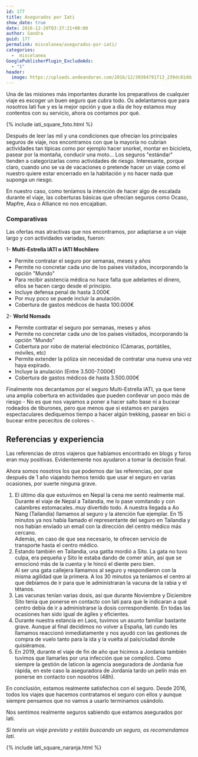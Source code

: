 ```yaml
---
id: 177
title: Asegurados por Iati
show_date: true
date: 2016-12-20T03:37:21+00:00
author: Sandra
guid: 177
permalink: miscelanea/asegurados-por-iati/
categories:
  -  miscelanea
GooglePublisherPlugin_ExcludeAds:
  - "1"
header:
  image: https://uploads.andeandaran.com/2016/12/30384791713_239dc81dda_h.jpg
---
```


  Una de las misiones más importantes durante los preparativos de cualquier viaje es escoger un buen seguro que cubra todo. Os adelantamos que para nosotros Iati fue y es la mejor opción y que a día de hoy estamos muy contentos con su servicio, ahora os contamos por qué.

{% include iati_square_foto.html %}


  Después de leer las mil y una condiciones que ofrecían los principales seguros de viaje, nos encontramos con que la mayoría no cubrían actividades tan típicas como por ejemplo hacer snorkel, montar en bicicleta, pasear por la montaña, conducir una moto... Los seguros "estándar" tienden a categorizarlas como actividades de riesgo. Interesante, porque claro, cuando uno se va de vacaciones o pretende hacer un viaje como el nuestro quiere estar encerrado en la habitación y no hacer nada que suponga un riesgo.



  En nuestro caso, como teníamos la intención de hacer algo de escalada durante el viaje, las coberturas básicas que ofrecían seguros como Ocaso, Mapfre, Axa o Alliance no nos encajaban.


### Comparativas



  Las ofertas mas atractivas que nos encontramos, por adaptarse a un viaje largo y con actividades variadas, fueron:



  1- <strong>Multi-Estrella IATI o IATI Mochilero</strong>


<ul>
  <li>
    Permite contratar el seguro por semanas, meses y años
  </li>
  <li>
    Permite no concretar cada uno de los países visitados, incorporando la opción "Mundo"
  </li>
  <li>
    Para recibir asistencia médica no hace falta que adelantes el dinero, ellos se hacen cargo desde el principio.
  </li>
  <li>
    Incluye defensa penal de hasta 3.000€
  </li>
  <li>
    Por muy poco se puede incluir la anulación.
  </li>
  <li>
    Cobertura de gastos médicos de hasta 100.000€
  </li>
</ul>


  2- <strong>World Nomads</strong>


<ul>
  <li>
    Permite contratar el seguro por semanas, meses y años
  </li>
  <li>
    Permite no concretar cada uno de los países visitados, incorporando la opción "Mundo"
  </li>
  <li>
    Cobertura por robo de material electrónico (Cámaras, portátiles, móviles, etc)
  </li>
  <li>
    Permite extender la póliza sin necesidad de contratar una nueva una vez haya expirado.
  </li>
  <li>
    Incluye la anulación (Entre 3.500-7.000€)
  </li>
  <li>
    Cobertura de gastos médicos de hasta 3.500.000€
  </li>
</ul>


  Finalmente nos decantamos por el seguro Multi-Estrella IATI, ya que tiene una amplia cobertura en actividades que pueden conllevar un poco más de riesgo - No es que nos vayamos a poner a hacer salto base ni a bucear rodeados de tiburones, pero que menos que si estamos en parajes espectaculares dediquemos tiempo a hacer algún trekking, pasear en bici o bucear entre pececitos de colores -.


## Referencias y experiencia

  Las referencias de otros viajeros que habíamos encontrado en blogs y foros eran muy positivas. Evidentemente nos ayudaron a tomar la decisión final.

  Ahora somos nosotros los que podemos dar las referencias, por que después de 1 año viajando hemos tenido que usar el seguro en varias ocasiones, por suerte ninguna grave.


<ol>
  <li>
    El último día que estuvimos en Nepal la cena me sentó realmente mal. Durante el viaje de Nepal a Tailandia, me lo pase vomitando y con calambres estomacales..muy divertido todo. A nuestra llegada a Ao Nang (Tailandia) llamamos al seguro y la atención fue ejemplar. En 15 minutos ya nos había llamado el representante del seguro en Tailandia y nos habían enviado un email con la dirección del centro médico más cercano.<br /> Además, en caso de que sea necesario, te ofrecen servicio de transporte hasta el centro médico.
  </li>
  <li>
    Estando también en Tailandia, una gatita mordió a Sito. La gata no tuvo culpa, era pequeña y  Sito le estaba dando de comer atún,  así que se emocionó más de la cuenta y le hincó el diente pero bien.<br /> Al ser una gata callejera llamamos al seguro y respondieron con la misma agilidad que la primera. A los 30 minutos ya teníamos el centro al que debíamos de ir para que le administraran la vacuna de la rabia y el tétanos.
  </li>
  <li>
    Las vacunas tenían varias dosis, así que durante Noviembre y Diciembre Sito tenía que ponerse en contacto con Iati para que le indicaran a qué centro debía de ir a administrarse la dosis correspondiente. En todas las ocasiones han sido igual de ágiles y eficientes.
  </li>
  <li>
    Durante nuestra estancia en Laos, tuvimos un asunto familiar bastante grave. Aunque al final decidimos no volver a España, Iati cundo les llamamos reaccionó inmediatamente y nos ayudó con las gestiones de compra de vuelo tanto para la ida y la vuelta al país/ciudad donde quisiéramos.
  </li>
  <li>
    En 2019, durante el viaje de fin de año que hicimos a Jordania también tuvimos que llamarles por una infección que se complicó. Como siempre la gestión de Iaticon la agencia aseguradora de Jordania fue rápida, en este caso la aseguradora de Jordania tardo un pelín más en ponerse en contacto con nosotros (48h).
  </li>
</ol>



  En conclusión, estamos realmente satisfechos con el seguro. Desde 2016, todos los viajes que hacemos contratamos el seguro con ellos y aunque siempre pensamos que no vamos a usarlo terminamos usándolo.


Nos sentimos realmente seguros sabiendo que estamos asegurados por Iati.



  <em>Si tenéis un viaje previsto y estáis buscando un seguro, os recomendamos Iati. </em>

  {% include iati_square_naranja.html %}



